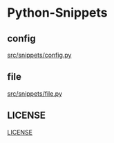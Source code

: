 # Python-Snippets

## config

[src/snippets/config.py](src/snippets/config.py)

## file

[src/snippets/file.py](src/snippets/file.py)

## LICENSE

[LICENSE](LICENSE)
